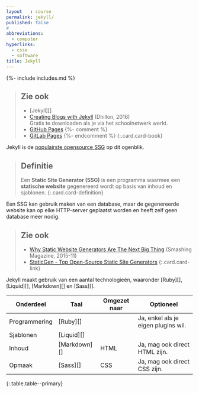 ```yaml
---
layout   : course
permalink: jekyll/
published: false
#
abbreviations:
  - computer
hyperlinks:
  - csse
  - software
title: Jekyll
---
```

{%- include includes.md %}

> Zie ook
> ---
> - [Jekyll][]
> - [Creating Blogs with Jekyll](https://link.springer.com/book/10.1007/978-1-4842-1464-0) (Dhillon, 2016)  
>   Gratis te downloaden als je via het schoolnetwerk werkt.
> - [GitHub Pages](https://pages.github.com)
{%- comment %}
> - [GitLab Pages](https://pages.gitlab.io)
{%- endcomment %}
{:.card.card-book}

Jekyll is de [populairste opensource SSG](https://www.staticgen.com/jekyll) op dit ogenblik.

> Definitie
> ---
> Een **Static Site Generator (SSG)** is een programma waarmee een **statische website** gegenereerd wordt op basis van inhoud en sjablonen.
{:.card.card-definition}

Een SSG kan gebruik maken van een database, maar de gegenereerde website kan op elke HTTP-server geplaatst worden en heeft zelf geen database meer nodig.

> Zie ook
> ---
> - [Why Static Website Generators Are The Next Big Thing](https://www.smashingmagazine.com/2015/11/modern-static-website-generators-next-big-thing/) (Smashing Magazine, 2015-11)
> - [StaticGen - Top Open-Source Static Site Generators](https://www.staticgen.com)
{:.card.card-link}

Jekyll maakt gebruik van een aantal technologieën, waaronder [Ruby][], [Liquid][], [Markdown][] en [Sass][].

| Onderdeel         | Taal         | Omgezet naar | Optioneel                           |
|-------------------|--------------|--------------|-------------------------------------|
| Programmering     | [Ruby][]     |              | Ja, enkel als je eigen plugins wil. |
| Sjablonen         | [Liquid][]   |              |                                     |
| Inhoud            | [Markdown][] | HTML         | Ja, mag ook direct HTML zijn.       |
| Opmaak            | [Sass][]     | CSS          | Ja, mag ook direct CSS zijn.        |
{:.table.table--primary}